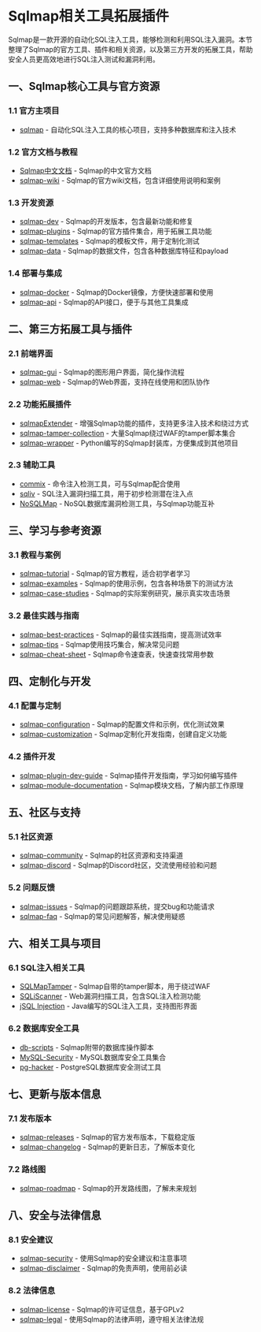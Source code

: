 # Sqlmap相关工具拓展插件

Sqlmap是一款开源的自动化SQL注入工具，能够检测和利用SQL注入漏洞。本节整理了Sqlmap的官方工具、插件和相关资源，以及第三方开发的拓展工具，帮助安全人员更高效地进行SQL注入测试和漏洞利用。

## 一、Sqlmap核心工具与官方资源

### 1.1 官方主项目
- [sqlmap](https://github.com/sqlmapproject/sqlmap) - 自动化SQL注入工具的核心项目，支持多种数据库和注入技术

### 1.2 官方文档与教程
- [Sqlmap中文文档](https://github.com/sqlmapproject/sqlmap/blob/master/doc/translations/zh-CN/README.md) - Sqlmap的中文官方文档
- [sqlmap-wiki](https://github.com/sqlmapproject/sqlmap-wiki) - Sqlmap的官方wiki文档，包含详细使用说明和案例

### 1.3 开发资源
- [sqlmap-dev](https://github.com/sqlmapproject/sqlmap-dev) - Sqlmap的开发版本，包含最新功能和修复
- [sqlmap-plugins](https://github.com/sqlmapproject/sqlmap-plugins) - Sqlmap的官方插件集合，用于拓展工具功能
- [sqlmap-templates](https://github.com/sqlmapproject/sqlmap-templates) - Sqlmap的模板文件，用于定制化测试
- [sqlmap-data](https://github.com/sqlmapproject/sqlmap-data) - Sqlmap的数据文件，包含各种数据库特征和payload

### 1.4 部署与集成
- [sqlmap-docker](https://github.com/sqlmapproject/sqlmap-docker) - Sqlmap的Docker镜像，方便快速部署和使用
- [sqlmap-api](https://github.com/sqlmapproject/sqlmap-api) - Sqlmap的API接口，便于与其他工具集成

## 二、第三方拓展工具与插件

### 2.1 前端界面
- [sqlmap-gui](https://github.com/sqlmapproject/sqlmap-gui) - Sqlmap的图形用户界面，简化操作流程
- [sqlmap-web](https://github.com/sqlmapproject/sqlmap-web) - Sqlmap的Web界面，支持在线使用和团队协作

### 2.2 功能拓展插件
- [sqlmapExtender](https://github.com/3nock/sqlmapExtender) - 增强Sqlmap功能的插件，支持更多注入技术和绕过方式
- [sqlmap-tamper-collection](https://github.com/BlackArch/sqlmap-tamper) - 大量Sqlmap绕过WAF的tamper脚本集合
- [sqlmap-wrapper](https://github.com/swisskyrepo/sqlmap-wrapper) - Python编写的Sqlmap封装库，方便集成到其他项目

### 2.3 辅助工具
- [commix](https://github.com/commixproject/commix) - 命令注入检测工具，可与Sqlmap配合使用
- [sqliv](https://github.com/hahwul/sqliv) - SQL注入漏洞扫描工具，用于初步检测潜在注入点
- [NoSQLMap](https://github.com/codingo/NoSQLMap) - NoSQL数据库漏洞检测工具，与Sqlmap功能互补

## 三、学习与参考资源

### 3.1 教程与案例
- [sqlmap-tutorial](https://github.com/sqlmapproject/sqlmap-tutorial) - Sqlmap的官方教程，适合初学者学习
- [sqlmap-examples](https://github.com/sqlmapproject/sqlmap-examples) - Sqlmap的使用示例，包含各种场景下的测试方法
- [sqlmap-case-studies](https://github.com/sqlmapproject/sqlmap-case-studies) - Sqlmap的实际案例研究，展示真实攻击场景

### 3.2 最佳实践与指南
- [sqlmap-best-practices](https://github.com/sqlmapproject/sqlmap-best-practices) - Sqlmap的最佳实践指南，提高测试效率
- [sqlmap-tips](https://github.com/sqlmapproject/sqlmap-tips) - Sqlmap使用技巧集合，解决常见问题
- [sqlmap-cheat-sheet](https://github.com/sqlmapproject/sqlmap-cheat-sheet) - Sqlmap命令速查表，快速查找常用参数

## 四、定制化与开发

### 4.1 配置与定制
- [sqlmap-configuration](https://github.com/sqlmapproject/sqlmap-configuration) - Sqlmap的配置文件和示例，优化测试效果
- [sqlmap-customization](https://github.com/sqlmapproject/sqlmap-customization) - Sqlmap定制化开发指南，创建自定义功能

### 4.2 插件开发
- [sqlmap-plugin-dev-guide](https://github.com/sqlmapproject/sqlmap/blob/master/doc/developer-guide.md) - Sqlmap插件开发指南，学习如何编写插件
- [sqlmap-module-documentation](https://github.com/sqlmapproject/sqlmap/blob/master/doc/module-documentation.md) - Sqlmap模块文档，了解内部工作原理

## 五、社区与支持

### 5.1 社区资源
- [sqlmap-community](https://github.com/sqlmapproject/sqlmap#community) - Sqlmap的社区资源和支持渠道
- [sqlmap-discord](https://discord.gg/sqlmap) - Sqlmap的Discord社区，交流使用经验和问题

### 5.2 问题反馈
- [sqlmap-issues](https://github.com/sqlmapproject/sqlmap/issues) - Sqlmap的问题跟踪系统，提交bug和功能请求
- [sqlmap-faq](https://github.com/sqlmapproject/sqlmap/blob/master/doc/faq.md) - Sqlmap的常见问题解答，解决使用疑惑

## 六、相关工具与项目

### 6.1 SQL注入相关工具
- [SQLMapTamper](https://github.com/sqlmapproject/sqlmap/tree/master/tamper) - Sqlmap自带的tamper脚本，用于绕过WAF
- [SQLiScanner](https://github.com/0xbug/SQLiScanner) - Web漏洞扫描工具，包含SQL注入检测功能
- [jSQL Injection](https://github.com/ron190/jsql-injection) - Java编写的SQL注入工具，支持图形界面

### 6.2 数据库安全工具
- [db-scripts](https://github.com/sqlmapproject/sqlmap/tree/master/extra) - Sqlmap附带的数据库操作脚本
- [MySQL-Security](https://github.com/neal1991/MySQL-Security) - MySQL数据库安全工具集合
- [pg-hacker](https://github.com/david415/pg-hacker) - PostgreSQL数据库安全测试工具

## 七、更新与版本信息

### 7.1 发布版本
- [sqlmap-releases](https://github.com/sqlmapproject/sqlmap/releases) - Sqlmap的官方发布版本，下载稳定版
- [sqlmap-changelog](https://github.com/sqlmapproject/sqlmap/blob/master/CHANGELOG.md) - Sqlmap的更新日志，了解版本变化

### 7.2 路线图
- [sqlmap-roadmap](https://github.com/sqlmapproject/sqlmap/wiki/Roadmap) - Sqlmap的开发路线图，了解未来规划

## 八、安全与法律信息

### 8.1 安全建议
- [sqlmap-security](https://github.com/sqlmapproject/sqlmap#security) - 使用Sqlmap的安全建议和注意事项
- [sqlmap-disclaimer](https://github.com/sqlmapproject/sqlmap#disclaimer) - Sqlmap的免责声明，使用前必读

### 8.2 法律信息
- [sqlmap-license](https://github.com/sqlmapproject/sqlmap/blob/master/LICENSE) - Sqlmap的许可证信息，基于GPLv2
- [sqlmap-legal](https://github.com/sqlmapproject/sqlmap#legal-notice) - 使用Sqlmap的法律声明，遵守相关法律法规